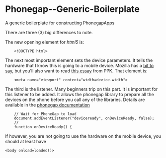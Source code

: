 # Phonegap--Generic-Boilerplate
A generic boilerplate for constructing PhonegapApps

There are three (3) big differences to note.

The new opening element for *html5* is:

```
	<!DOCTYPE html>
```

The next most important element sets the device parameters. It tells the hardware that I know this is going to a mobile device. Mozilla has a [bit to say](https://developer.mozilla.org/en-US/docs/Mozilla/Mobile/Viewport_meta_tag), but you'll also want to read [this essay](http://www.quirksmode.org/blog/archives/2010/04/a_pixel_is_not.html) from PPK. That element is:

```
	<meta name="viewport" content="width=device-width">
```

The third is the listener. Many beginners trip on this part. It is important for this listener to be added. It allows the phonegap library to prepare all the devices on the phone before you call any of the libraries. Details are available in the [phonegap documentation](http://docs.phonegap.com/en/4.0.0/cordova_events_events.md.html#deviceready)

```
	// Wait for PhoneGap to load
	document.addEventListener("deviceready", onDeviceReady, false);
	//
	function onDeviceReady() {
```

If however, you are not going to use the hardware on the mobile device, you should at least have

```
<body onload=loaded()>
```